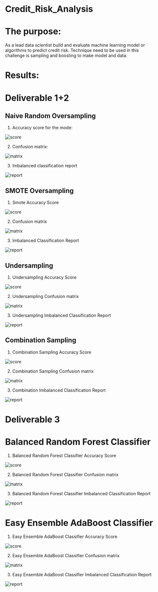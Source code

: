 # Credit_Risk_Analysis

# The purpose: 
As a lead data scientist build and evaluate machine learning model or algorithms to predict credit risk. Technique need to be used in this challenge is sampling and boosting to make model and data.

# Results:

# Deliverable 1+2

## Naive Random Oversampling

1. Accuracy score for the mode:

![score](resources/NR_accuracy_score.png)

2. Confusion matrix:

![matrix](resources/NR_confusion_matrix.png)


3.  Imbalanced classification report

![report](resources/NR_imbalanced_classification_report.png)

## SMOTE Oversampling
1. Smote Accuracy Score

![score](resources/smote_accuracy_score.png)

2. Confusion matrix

![matrix](resources/smote_confusion_matrix.png)

3. Imbalanced Classification Report

![report](resources/smote_imbalanced_classification_report.png)

## Undersampling
1. Undersampling Accuracy Score

![score](resources/undersampling_accracy_score.png)

2. Undersampling Confusion matrix

![matrix](resources/undersampling_confusion_matrix.png)


3. Undersampling Imbalanced Classification Report

![report](resources/Undersampling_Imbalanced_Classification_Report.png)


## Combination Sampling 

1. Combination Sampling Accuracy Score

![score](resources/Combination_Sampling_Accuracy_Score.png)

2. Combination Sampling Confusion matrix

![matrix](resources/Combination_Sampling_Confusion_matrix.png)


3. Combination Imbalanced Classification Report

![report](resources/Combination_mbalanced_Classification_Report.png)


# Deliverable 3

# Balanced Random Forest Classifier

1. Balanced Random Forest Classifier Accuracy Score

![score](resources/D3_balanced_Accuracy_Score.png)

2. Balanced Random Forest Classifier Confusion matrix

![matrix](resources/D3_balanced_Confusion_matrix.png)


3. Balanced Random Forest Classifier Imbalanced Classification Report

![report](resources/D3_balanced_imbalanced_Classification_Report.png)

# Easy Ensemble AdaBoost Classifier

1. Easy Ensemble AdaBoost Classifier Accuracy Score

![score](resources/EasyEnsembleAdaBoostClassifier_Accuracy_Score.png)

2. Easy Ensemble AdaBoost Classifier Confusion matrix

![matrix](resources/EasyEnsembleAdaBoostClassifier_Confusion_matrix.png)


3. Easy Ensemble AdaBoost Classifier Imbalanced Classification Report

![report](resources/EasyEnsembleAdaBoostClassifier_Imbalanced_Classification_Report.png)






